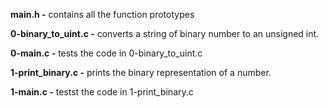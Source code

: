 **main.h -** contains all the function prototypes

**0-binary_to_uint.c -** converts a string of binary number to an unsigned int.

**0-main.c -** tests the code in 0-binary_to_uint.c

**1-print_binary.c -** prints the binary representation of a number.

**1-main.c -** testst the code in 1-print_binary.c
